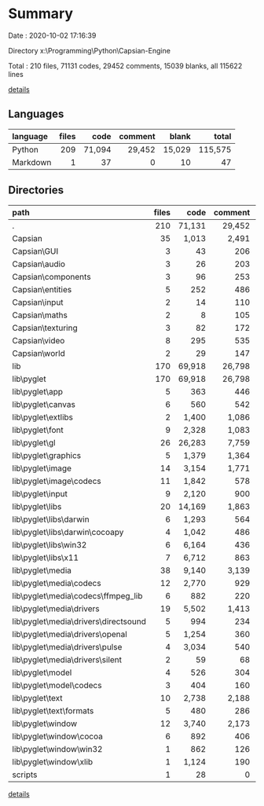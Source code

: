 # Summary

Date : 2020-10-02 17:16:39

Directory x:\Programming\Python\Capsian-Engine

Total : 210 files,  71131 codes, 29452 comments, 15039 blanks, all 115622 lines

[details](details.md)

## Languages
| language | files | code | comment | blank | total |
| :--- | ---: | ---: | ---: | ---: | ---: |
| Python | 209 | 71,094 | 29,452 | 15,029 | 115,575 |
| Markdown | 1 | 37 | 0 | 10 | 47 |

## Directories
| path | files | code | comment | blank | total |
| :--- | ---: | ---: | ---: | ---: | ---: |
| . | 210 | 71,131 | 29,452 | 15,039 | 115,622 |
| Capsian | 35 | 1,013 | 2,491 | 792 | 4,296 |
| Capsian\GUI | 3 | 43 | 206 | 41 | 290 |
| Capsian\audio | 3 | 26 | 203 | 42 | 271 |
| Capsian\components | 3 | 96 | 253 | 87 | 436 |
| Capsian\entities | 5 | 252 | 486 | 201 | 939 |
| Capsian\input | 2 | 14 | 110 | 20 | 144 |
| Capsian\maths | 2 | 8 | 105 | 14 | 127 |
| Capsian\texturing | 3 | 82 | 172 | 52 | 306 |
| Capsian\video | 8 | 295 | 535 | 204 | 1,034 |
| Capsian\world | 2 | 29 | 147 | 39 | 215 |
| lib | 170 | 69,918 | 26,798 | 14,161 | 110,877 |
| lib\pyglet | 170 | 69,918 | 26,798 | 14,161 | 110,877 |
| lib\pyglet\app | 5 | 363 | 446 | 137 | 946 |
| lib\pyglet\canvas | 6 | 560 | 542 | 190 | 1,292 |
| lib\pyglet\extlibs | 2 | 1,400 | 1,086 | 246 | 2,732 |
| lib\pyglet\font | 9 | 2,328 | 1,083 | 637 | 4,048 |
| lib\pyglet\gl | 26 | 26,283 | 7,759 | 4,963 | 39,005 |
| lib\pyglet\graphics | 5 | 1,379 | 1,364 | 411 | 3,154 |
| lib\pyglet\image | 14 | 3,154 | 1,771 | 831 | 5,756 |
| lib\pyglet\image\codecs | 11 | 1,842 | 578 | 485 | 2,905 |
| lib\pyglet\input | 9 | 2,120 | 900 | 583 | 3,603 |
| lib\pyglet\libs | 20 | 14,169 | 1,863 | 1,498 | 17,530 |
| lib\pyglet\libs\darwin | 6 | 1,293 | 564 | 356 | 2,213 |
| lib\pyglet\libs\darwin\cocoapy | 4 | 1,042 | 486 | 348 | 1,876 |
| lib\pyglet\libs\win32 | 6 | 6,164 | 436 | 293 | 6,893 |
| lib\pyglet\libs\x11 | 7 | 6,712 | 863 | 847 | 8,422 |
| lib\pyglet\media | 38 | 9,140 | 3,139 | 2,275 | 14,554 |
| lib\pyglet\media\codecs | 12 | 2,770 | 929 | 680 | 4,379 |
| lib\pyglet\media\codecs\ffmpeg_lib | 6 | 882 | 220 | 131 | 1,233 |
| lib\pyglet\media\drivers | 19 | 5,502 | 1,413 | 1,369 | 8,284 |
| lib\pyglet\media\drivers\directsound | 5 | 994 | 234 | 214 | 1,442 |
| lib\pyglet\media\drivers\openal | 5 | 1,254 | 360 | 328 | 1,942 |
| lib\pyglet\media\drivers\pulse | 4 | 3,034 | 540 | 727 | 4,301 |
| lib\pyglet\media\drivers\silent | 2 | 59 | 68 | 39 | 166 |
| lib\pyglet\model | 4 | 526 | 304 | 175 | 1,005 |
| lib\pyglet\model\codecs | 3 | 404 | 160 | 131 | 695 |
| lib\pyglet\text | 10 | 2,738 | 2,188 | 712 | 5,638 |
| lib\pyglet\text\formats | 5 | 480 | 286 | 89 | 855 |
| lib\pyglet\window | 12 | 3,740 | 2,173 | 922 | 6,835 |
| lib\pyglet\window\cocoa | 6 | 892 | 406 | 242 | 1,540 |
| lib\pyglet\window\win32 | 1 | 862 | 126 | 182 | 1,170 |
| lib\pyglet\window\xlib | 1 | 1,124 | 190 | 245 | 1,559 |
| scripts | 1 | 28 | 0 | 15 | 43 |

[details](details.md)